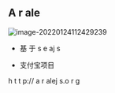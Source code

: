 ## A r ale 

![image-20220124112429239](https://gitee.com/yt46767/doc/raw/master/image-20220124112429239.png)

+ 基 于 s e aj s 

+ 支付宝项目

h t t p:// a r alej s.o r g

